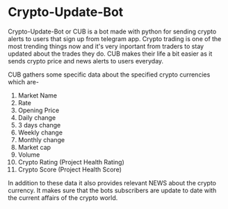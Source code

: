 # Crypto-Update-Bot

Crypto-Update-Bot or CUB is a bot made with python for sending crypto alerts to users that sign up from telegram app. 
Crypto trading is one of the most trending things now and it's very inportant from traders to stay updated about the 
trades they do. CUB makes their life a bit easier as it sends crypto price and news alerts to users everyday.

CUB gathers some specific data about the specified crypto currencies which are-
01. Market Name
02. Rate
03. Opening Price
04. Daily change
05. 3 days change
06. Weekly change
07. Monthly change
08. Market cap
09. Volume
10. Crypto Rating (Project Health Rating)
11. Crypto Score (Project Health Score)

In addition to these data it also provides relevant NEWS about the crypto currency. It makes sure that the bots subscribers
are update to date with the current affairs of the crypto world. 

